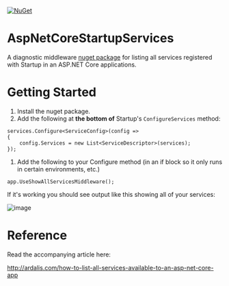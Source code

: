 [![NuGet](https://img.shields.io/nuget/dt/Ardalis.ListStartupServices.svg)](https://www.nuget.org/packages/Ardalis.ListStartupServices)

# AspNetCoreStartupServices

A diagnostic middleware [nuget package](https://www.nuget.org/packages/Ardalis.ListStartupServices) for listing all services registered with Startup in an ASP.NET Core applications.

# Getting Started

1. Install the nuget package.
1. Add the following at **the bottom of** Startup's `ConfigureServices` method:

```
services.Configure<ServiceConfig>(config =>
{
    config.Services = new List<ServiceDescriptor>(services);
});
```
1. Add the following to your Configure method (in an if block so it only runs in certain environments, etc.)
```
app.UseShowAllServicesMiddleware();
```

If it's working you should see output like this showing all of your services:

![image](https://user-images.githubusercontent.com/782127/52003616-0e497b80-2493-11e9-856c-1d4ef9207be0.png)

# Reference
Read the accompanying article here:

http://ardalis.com/how-to-list-all-services-available-to-an-asp-net-core-app
